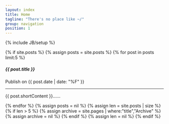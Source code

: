 ```yaml
---
layout: index
title: Home
tagline: "There's no place like ~/"
group: navigation
position: 1
---
```


{% include JB/setup %}

{% if site.posts %} {% assign posts = site.posts %} {% for post in posts limit:5 %}

<div class="card-panel blue lighten-5 z-depth-1">     <h5>         {{ post.title }}     </h5>     <p>         <i class="fa fa-clock-o"></i> Publish on {{ post.date | date: "%F" }}     </p>     <hr>     <p>{{ post.shortContent }}......</p>     <a class="btn waves-effect waves-light light-blue darken-2" href="{{ site.baseurl }}{{ post.url }}">         <span lang="READ_MORE_BTN"></span> <i class="mdi-content-send right"></i>     </a>

</div> {% endfor %} {% assign posts = nil %} {% assign len = site.posts | size %} {% if len > 5 %}   {% assign archive = site.pages | where:"title","Archive" %}   <a class="waves-effect waves-light btn right orange darken-4" href="{{ archive[0].url }}"><i class="mdi-image-style right"></i><span lang="MORE_INFO"></span></a>   {% assign archive = nil %} {% endif %} {% assign len = nil %} {% endif %}
